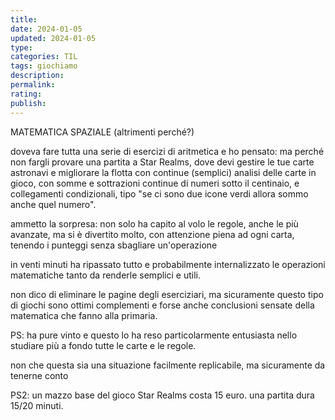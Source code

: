 ```yaml
---
title: 
date: 2024-01-05
updated: 2024-01-05
type: 
categories: TIL
tags: giochiamo
description: 
permalink: 
rating: 
publish: 
---
```

MATEMATICA SPAZIALE (altrimenti perché?)

doveva fare tutta una serie di esercizi di aritmetica e ho pensato: ma perché non fargli provare una partita a Star Realms, dove devi gestire le tue carte astronavi e migliorare la flotta con continue (semplici) analisi delle carte in gioco, con somme e sottrazioni continue di numeri sotto il centinaio, e collegamenti condizionali, tipo "se ci sono due icone verdi allora sommo anche quel numero".

ammetto la sorpresa: non solo ha capito al volo le regole, anche le più avanzate, ma si è divertito molto, con attenzione piena ad ogni carta, tenendo i punteggi senza sbagliare un'operazione

in venti minuti ha ripassato tutto e probabilmente internalizzato le operazioni matematiche tanto da renderle semplici e utili.

non dico di eliminare le pagine degli eserciziari, ma sicuramente questo tipo di giochi sono ottimi complementi e forse anche conclusioni sensate della matematica che fanno alla primaria.

PS: ha pure vinto e questo lo ha reso particolarmente entusiasta nello studiare più a fondo tutte le carte e le regole.

non che questa sia una situazione facilmente replicabile, ma sicuramente da tenerne conto

PS2: un mazzo base del gioco Star Realms costa 15 euro. una partita dura 15/20 minuti.